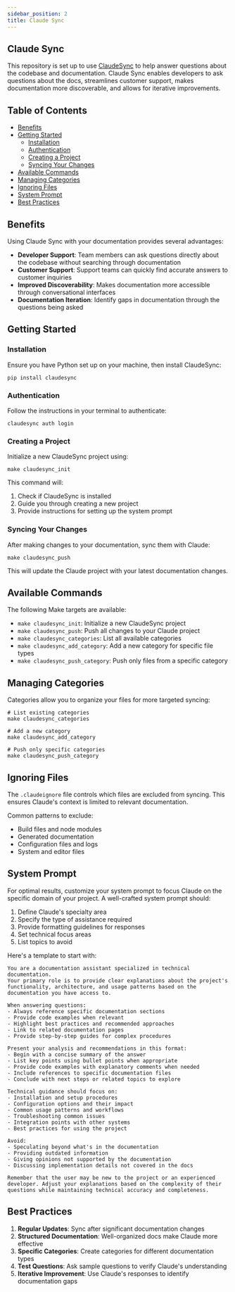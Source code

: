 ```yaml
---
sidebar_position: 2
title: Claude Sync
---
```


## Claude Sync <!-- omit in toc -->

This repository is set up to use [ClaudeSync](https://github.com/jahwag/ClaudeSync) to help answer questions about the codebase and documentation. Claude Sync enables developers to ask questions about the docs, streamlines customer support, makes documentation more discoverable, and allows for iterative improvements.

## Table of Contents <!-- omit in toc -->

- [Benefits](#benefits)
- [Getting Started](#getting-started)
  - [Installation](#installation)
  - [Authentication](#authentication)
  - [Creating a Project](#creating-a-project)
  - [Syncing Your Changes](#syncing-your-changes)
- [Available Commands](#available-commands)
- [Managing Categories](#managing-categories)
- [Ignoring Files](#ignoring-files)
- [System Prompt](#system-prompt)
- [Best Practices](#best-practices)

## Benefits

Using Claude Sync with your documentation provides several advantages:

- **Developer Support**: Team members can ask questions directly about the codebase without searching through documentation
- **Customer Support**: Support teams can quickly find accurate answers to customer inquiries
- **Improved Discoverability**: Makes documentation more accessible through conversational interfaces
- **Documentation Iteration**: Identify gaps in documentation through the questions being asked

## Getting Started

### Installation

Ensure you have Python set up on your machine, then install ClaudeSync:

```shell
pip install claudesync
```

### Authentication

Follow the instructions in your terminal to authenticate:

```shell
claudesync auth login
```

### Creating a Project

Initialize a new ClaudeSync project using:

```shell
make claudesync_init
```

This command will:

1. Check if ClaudeSync is installed
2. Guide you through creating a new project
3. Provide instructions for setting up the system prompt

### Syncing Your Changes

After making changes to your documentation, sync them with Claude:

```shell
make claudesync_push
```

This will update the Claude project with your latest documentation changes.

## Available Commands

The following Make targets are available:

- `make claudesync_init`: Initialize a new ClaudeSync project
- `make claudesync_push`: Push all changes to your Claude project
- `make claudesync_categories`: List all available categories
- `make claudesync_add_category`: Add a new category for specific file types
- `make claudesync_push_category`: Push only files from a specific category

## Managing Categories

Categories allow you to organize your files for more targeted syncing:

```shell
# List existing categories
make claudesync_categories

# Add a new category
make claudesync_add_category

# Push only specific categories
make claudesync_push_category
```

## Ignoring Files

The `.claudeignore` file controls which files are excluded from syncing. This ensures Claude's context is limited to relevant documentation.

Common patterns to exclude:

- Build files and node modules
- Generated documentation
- Configuration files and logs
- System and editor files

## System Prompt

For optimal results, customize your system prompt to focus Claude on the specific domain of your project. A well-crafted system prompt should:

1. Define Claude's specialty area
2. Specify the type of assistance required
3. Provide formatting guidelines for responses
4. Set technical focus areas
5. List topics to avoid

Here's a template to start with:

```text
You are a documentation assistant specialized in technical documentation.
Your primary role is to provide clear explanations about the project's functionality, architecture, and usage patterns based on the documentation you have access to.

When answering questions:
- Always reference specific documentation sections
- Provide code examples when relevant
- Highlight best practices and recommended approaches
- Link to related documentation pages
- Provide step-by-step guides for complex procedures

Present your analysis and recommendations in this format:
- Begin with a concise summary of the answer
- List key points using bullet points when appropriate
- Provide code examples with explanatory comments when needed
- Include references to specific documentation files
- Conclude with next steps or related topics to explore

Technical guidance should focus on:
- Installation and setup procedures
- Configuration options and their impact
- Common usage patterns and workflows
- Troubleshooting common issues
- Integration points with other systems
- Best practices for using the project

Avoid:
- Speculating beyond what's in the documentation
- Providing outdated information
- Giving opinions not supported by the documentation
- Discussing implementation details not covered in the docs

Remember that the user may be new to the project or an experienced developer. Adjust your explanations based on the complexity of their questions while maintaining technical accuracy and completeness.
```

## Best Practices

1. **Regular Updates**: Sync after significant documentation changes
2. **Structured Documentation**: Well-organized docs make Claude more effective
3. **Specific Categories**: Create categories for different documentation types
4. **Test Questions**: Ask sample questions to verify Claude's understanding
5. **Iterative Improvement**: Use Claude's responses to identify documentation gaps
